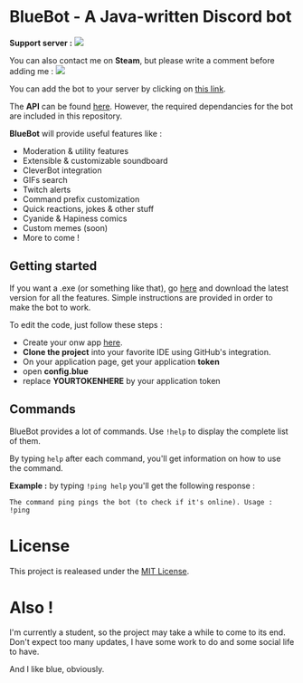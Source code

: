 # BlueBot - A Java-written Discord bot

**Support server :** [<img src="https://discordapp.com/api/guilds/268853008455041025/widget.png?style=shield">](https://discord.gg/rSekkJv)

You can also contact me on **Steam**, but please write a comment before adding me : [<img src="https://img.shields.io/badge/Steam-Blue-blue.svg">](http://steamcommunity.com/profiles/76561198206490817)

You can add the bot to your server by clicking on [this link](https://discordapp.com/oauth2/authorize?client_id=268420199370194944&scope=bot&permissions=-1).

The **API** can be found [here](https://github.com/DV8FromTheWorld/JDA).
However, the required dependancies for the bot are included in this repository.

**BlueBot** will provide useful features like :
* Moderation & utility features
* Extensible & customizable soundboard
* CleverBot integration
* GIFs search
* Twitch alerts
* Command prefix customization
* Quick reactions, jokes & other stuff
* Cyanide & Hapiness comics
* Custom memes (soon)
* More to come !

## Getting started

If you want a .exe (or something like that), go [here](https://github.com/thibautbessone/DiscordBlueBotReleases) and download the latest version for all the features. Simple instructions are provided in order to make the bot to work.

To edit the code, just follow these steps : 
* Create your onw app [here](https://discordapp.com/login?redirect_to=/developers/applications/me).
* **Clone the project** into your favorite IDE using GitHub's integration. 
* On your application page, get your application **token**
* open **config.blue**
* replace **YOURTOKENHERE** by your application token

## Commands

BlueBot provides a lot of commands. Use ```!help``` to display the complete list of them.

By typing ```help``` after each command, you'll get information on how to use the command. 

**Example :** by typing ```!ping help``` you'll get the following response : 
```
The command ping pings the bot (to check if it's online). Usage : !ping
```


# License

This project is realeased under the [MIT License](https://github.com/thibautbessone/DiscordBlueBot/blob/master/LICENSE).

# Also !

I'm currently a student, so the project may take a while to come to its end. Don't expect too many updates, I have some work to do and some social life to have.


And I like blue, obviously.
